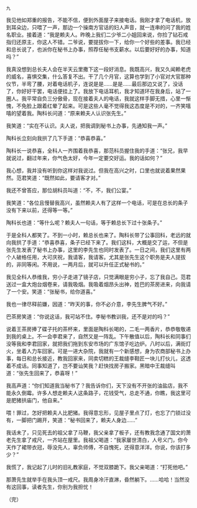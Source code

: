     九 

   我见他如郑重的报告，不能不信，便到外面屋子来接电话。我刚才拿了电话机，放到耳朵边，只喂了一声，那边一个操南方官话的妇人声音，就一连串的问了我的姓名职业。接着道：“我是赖夫人。昨晚上我们二少爷二小姐回来说，你捡了钻石戒指归还原主，你这人不错。二爷说，要提拔你一下，给你一个好些的差事。我已经和总长说了，也派你在秘书上办事，照荐任秘书支薪水。以后要好好的办事，知道吗？”

   我真没想到总长夫人会在半天云里撒下这一段好消息。我既高兴，我又久闻赖老虎的威名，喜惧交集，什么答复不出。干了几个月官，这算也学到了小官对大官那种仪节，半弯了腰，对着电话机子，连说是是……是是……最后那边又说了，没话了，你好好干罢，电话便挂上了。我放下电话耳机，我才知道环在我身后，站了一圈人。我平常自负三分傲骨，现在接着夫人的电话，我就这样手脚无措，心里一惭愧，不免脸上跟着红晕了起来。可是这些人毫不觉得我这态度是不对的，一齐笑嘻嘻的望着我。陶科长问道：“原来赖夫人认识张先生。”

   我笑道：“实在不认识。夫人说，把我调到秘书上办事，先通知我一声。”

   陶科长立刻向我拱了几下手道：“恭喜恭喜。”

   陶科长一说恭喜，全科人一齐围着我恭喜，那范科员握住我的手道：“张兄，我早就说过，翻过年来，你气色太好，今年一定要交好运。我的话如何？”

   我心想，我并没有听到你这样对我说过。但我在高兴之时，口里也就说着果然果然。范君笑道：“既然如此，要请客才对。”

   我还不曾答应，那位胡科员叫道：“不，不，我们公宴。”

   我笑道：“各位且慢替我高兴，虽然赖夫人有了这样一个电话，可是在总长的条子没有下来以前，还得等一等。”

   陶科长也道：“等什么呢？赖夫人一句话，等于赖总长下过十张条子。”

   于是全科人都笑了。不到一小时，赖总长也来了。陶科长带了公事回科，老远的就向我拱了手道：“恭喜恭喜，条子已经下来了。我们这科，大概是交了运，不但是张先生发表了秘书上办事，这里的李先生也同时发表了。一日之间，我们这里有两个人破格任用，大可庆祝，我请客，我请客。尤其是张先生这个职务是夫人提拔的，非同等闲。不用说，一两月后，就可以升任正式秘书的。”

   我见全科人恭维我，穷小子走进了镜子店，只觉满眼是穷小子，忘了我自己。范君送过一盒大炮台烟卷来，请我吸烟。我吸着烟昂头出神，姓巴的茶房进来，向我请了一个安。笑道：“张秘书，给你道喜。”

   我也一律尽释前嫌，因道：“昨天的事，你不必介意，李先生脾气不好。”

   巴茶房笑道：“你说这话，我可站不住。李秘书教训我，还不是对的吗？”

   说着王茶房捧了碟子托的茶杯来，里面是陶科长喝的，二毛一两香片，恭恭敬敬递到我的桌上。不一会李君来了，自然又是一阵乱。下午散值以后，陶科长和同事们没等我和李君回家，就把我们拖到东安市场的广东馆子吃边炉。八时以后，满街灯火，坐着人力车回家。可是一进大杂院，我就有一个新感想，身为农商部秘书上办事，每日和总长接近，教我回家来，同卖切糕的王裁缝李鞋匠一块儿打伙儿，这透着不成话。同事知道了，岂不要讪笑我？赶快找房子搬家。黑暗中王裁缝叫道：“张先生回来了，恭喜呀！”

   我高声道：“你们知道我当秘书了？我告诉你们，天下没有不开张的油盐店，我不能永久倒霉。许多人想走赖夫人这条路子，花钱受气，总走不通，你瞧，我这里可是肥猪拱庙门，他自来。”

   喂！罪过，怎好把赖夫人比肥猪。我得意忘形，见屋子里点了灯，也忘了门锁过没有，一脚把门踢开，笑道：“秘书回来了，赖夫人身边……”

   我话未了，只见死去的祖父拿了马鞭，我父亲拿了板子，还有教我念通了国文的萧老先生拿了戒尺，一齐站在屋里。我祖父喝道：“我家屡世清白，人号义门，你今天作了裙带衣冠，辱没先人，辜负师傅，不自愧死，还得意洋洋。你说，你该打多少？”

   我慌了，我记起了儿时的旧礼教家庭，不觉双膝跪下。我父亲喝道：“打死他吧。”

   那萧先生就举手在我头顶一戒尺。我周身冷汗直淋，昏然躺下。……哈哈！当然没有这回事，读者先生，你别为我担忧！

   （完）

